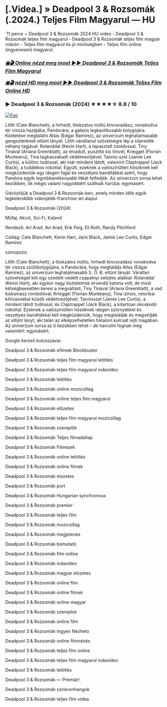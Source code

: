 # [.Videa.] » Deadpool 3 & Rozsomák (.2024.) Teljes Film Magyarul — HU

`11 perce ~ Deadpool 3 & Rozsomák 2024 HU video - Deadpool 3 & Rozsomák teljes film magyarul - Deadpool 3 & Rozsomák teljes film magyar videón - Teljes film magyarul és jó minőségben - Teljes film online (ingyenesen) magyarul.

<b><i><h3> <a href="https://filmhd.cloud/hu/movie/533535/deadpool-gitbis" rel="nofollow">◉🎬 Online nézd meg most ►► Deadpool 3 & Rozsomák Teljes Film Magyarul</a></b></i></h>

<b><i><h> <a href="https://filmhd.cloud/hu/movie/533535/deadpool-gitbis" rel="nofollow">◉🎬 nézd HD meg most ►► Deadpool 3 & Rozsomák Teljes Film Online HD</a></b></i></h3>

### ▶️ Deadpool 3 & Rozsomák (2024) ★★★★☆ 8.8 / 10

<a href="https://filmhd.cloud/hu/movie/533535/deadpool-gitbis" rel="nofollow"><img src="https://camo.githubusercontent.com/917e6ed5c302499242165dcc02bdbce85c075fd21b35918eb9c0b771855261b8/68747470733a2f2f7374617469632e7769787374617469632e636f6d2f6d656469612f6232343966395f61646163386637306662336634356238383639313639366337376465313866337e6d76322e676966" alt="Foo" style="max-width: 100%;"></a>

Lilith (Cate Blanchett), a hírhedt, titokzatos múltú kincsvadász, vonakodva tér vissza hazájába, Pandorára, a galaxis legkaotikusabb bolygójára. Küldetése megtalálni Atlas (Edgar Ramírez), az univerzum leghatalmasabb gengszterének eltűnt lányát. Lilith váratlanul szövetségre lép a söpredék néhány tagjával: Rolanddal (Kevin Hart), a tapasztalt zsoldossal, Tiny Tinával (Ariana Greenblatt), az elvadult, pusztító kis tinivel, Krieggel (Florian Munteanu), Tina tagbaszakadt védelmezőjével, Tannis-szel (Jamie Lee Curtis), a különc tudóssal, aki már mindent látott, valamint Claptrappel (Jack Black), a tudálékos robottal. Együtt, ezeknek a valószínűtlen hősöknek kell megküzdeniük egy idegen fajjal és veszélyes banditákkal azért, hogy Pandora egyik legrobbanékonyabb titkát felfedjék. Az univerzum sorsa lehet kezükben, ők mégis valami nagyobbért szállnak harcba: egymásért.

Üdvözöljük a Deadpool 3 & Rozsomák-ben, amely minden idők egyik legkelendőbb videojáték-franchise-án alapul.

Deadpool 3 & Rozsomák (2024)

Műfaj: Akció, Sci-Fi, Kaland

Rendező: Ari Arad, Avi Arad, Erik Feig, Eli Roth, Randy Pitchford

Csillag: Cate Blanchett, Kevin Hart, Jack Black, Jamie Lee Curtis, Edgar Ramírez

szinopszis

Lilith (Cate Blanchett), a titokzatos múltú, hírhedt kincsvadász vonakodva tér vissza szülőbolygójára, a Pandorára, hogy megtalálja Atlas (Edgar Ramírez), az univerzum leghatalmasabb S. O. B. eltűnt lányát. Váratlan szövetséget köt egy szedett-vedett csapatnyi selejtes alakkal: Rolanddal (Kevin Hart), aki egykor nagy tiszteletnek örvendő katona volt, de most kétségbeesetten keresi a megváltást; Tiny Tinával (Ariana Greenblatt), a vad kiskamasz rombolóval; Krieggel (Florian Munteanu), Tina izmos, retorikai kihívásokkal küzdő védelmezőjével; Tannisszel (Jamie Lee Curtis), a mindent látott tudóssal; és Claptrappel (Jack Black), a kitartóan okoskodó robottal. Ezeknek a valószínűtlen hősöknek idegen szörnyekkel és veszélyes banditákkal kell megküzdeniük, hogy megtalálják és megvédjék az eltűnt lányt, aki talán az elképzelhetetlen hatalom kulcsát rejti magában. Az univerzum sorsa az ő kezükben lehet – de harcolni fognak még valamiért: egymásért.

Google kereső kulcsszavai:

Deadpool 3 & Rozsomák efilmek Blockbuster

Deadpool 3 & Rozsomák teljes film magyarul letöltés

Deadpool 3 & Rozsomák teljes film magyarul indavideo

Deadpool 3 & Rozsomák letöltés

Deadpool 3 & Rozsomák online mozicsillag

Deadpool 3 & Rozsomák online teljes film magyarul

Deadpool 3 & Rozsomák előzetes

Deadpool 3 & Rozsomák teljes film magyarul mozicsillag

Deadpool 3 & Rozsomák szereplők

Deadpool 3 & Rozsomák Teljes filmadatlap

Deadpool 3 & Rozsomák Filmezek

Deadpool 3 & Rozsomák online letöltés

Deadpool 3 & Rozsomák online filmek

Deadpool 3 & Rozsomák elozetes

Deadpool 3 & Rozsomák port

Deadpool 3 & Rozsomák Hungarian synchronous

Deadpool 3 & Rozsomák premier

Deadpool 3 & Rozsomák teljes film

Deadpool 3 & Rozsomák mozicsillag

Deadpool 3 & Rozsomák megjelenés

Deadpool 3 & Rozsomák bemutató

Deadpool 3 & Rozsomák film online

Deadpool 3 & Rozsomák indavideo

Deadpool 3 & Rozsomák magyar elozetes

Deadpool 3 & Rozsomák online film

Deadpool 3 & Rozsomák online filmek

Deadpool 3 & Rozsomák online magyar

Deadpool 3 & Rozsomák szereplok

Deadpool 3 & Rozsomák online film

Deadpool 3 & Rozsomák Ingyen Nézheto

Deadpool 3 & Rozsomák online filmnézés

Deadpool 3 & Rozsomák teljes film online

Deadpool 3 & Rozsomák teljes film magyarul indavideo

Deadpool 3 & Rozsomák letöltés

Deadpool 3 & Rozsomák — Premiär!

Deadpool 3 & Rozsomák szinkronhangok

Deadpool 3 & Rozsomák teljes film videa

